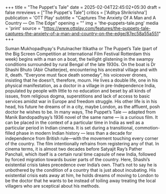 +++
title = "The Puppet's Tale"
date = 2025-02-04T22:45:02+05:30
draft = false
mreviews = ["The Puppet's Tale"]
critics = ['Aditya Shrikrishna']
publication = 'OTT Play'
subtitle = "Captures The Anxiety Of A Man and A Country — On The Edge"
opening = ""
img = 'the-puppets-tale.png'
media = 'print'
source = "https://www.ottplay.com/features/the-puppets-tale-captures-the-anxiety-of-a-man-and-country-on-the-edge/87ec58a55a551"
+++

Suman Mukhopadhyay's Putulnacher Itikatha or The Puppet’s Tale (part of the Big Screen Competition at International Film Festival Rotterdam this week) begins with a man on a boat, the twilight glistening in the swampy conditions surrounded by rural Bengal of the late 1930s. On the boat is Dr Shashi Bhuto (Abir Chatterjee), encountering his ancestral village and with it, death. “Everyone must face death someday”, his voiceover drones, insisting that he doesn’t, therefore, mourn. He lives a double life, one in his physical manifestation, as a doctor in a village in pre-Independence India, populated by people with little to no education and beset by all kinds of issues, from religious dogma, superstitions and lack of access to basic services amidst war in Europe and freedom struggle. His other life is in his head, his future he dreams of in a city, maybe London, as the affluent, posh doctor he wishes to be. In many ways, The Puppet’s Tale — adapted from Manik Bandopadhyay’s 1936 novel of the same name — is a curious film. It can be placed in the context of a particular time in India as well as a particular period in Indian cinema. It is set during a transitional, commotion-filled phase in modern Indian history — less than a decade for independence from British rule—with the movement touching every corner of the country. The film intentionally refrains from registering any of that. In cinema terms, it is almost two decades before Satyajit Ray’s Pather Panchali, which itself is a certain rural time capsule of new India, followed by forced migration towards busier parts of the country. Here, Shashi’s existential crisis takes precedence over India’s own. That’s not to say he is unbothered by the condition of a country that is just about incubating. His existential crisis eats away at him, he holds dreams of moving to London to be the doctor that he wants to be instead of toiling away treating the local villagers who are sceptical about his methods.
